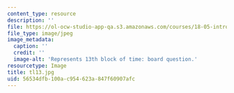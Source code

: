 ```yaml
---
content_type: resource
description: ''
file: https://ol-ocw-studio-app-qa.s3.amazonaws.com/courses/18-05-introduction-to-probability-and-statistics-spring-2014/56534dfb100ac954623a847f60907afc_tl13.jpg
file_type: image/jpeg
image_metadata:
  caption: ''
  credit: ''
  image-alt: 'Represents 13th block of time: board question.'
resourcetype: Image
title: tl13.jpg
uid: 56534dfb-100a-c954-623a-847f60907afc
---
```

